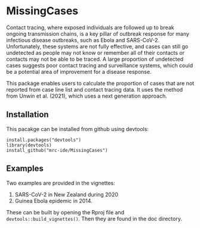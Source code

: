 # MissingCases
Contact tracing, where exposed individuals are followed up to break ongoing transmission chains, is a key pillar of outbreak response for many infectious disease outbreaks, such as Ebola and SARS-CoV-2. Unfortunately, these systems are not fully effective, and cases can still go undetected as people may not know or remember all of their contacts or contacts may not be able to be traced. A large proportion of undetected cases suggests poor contact tracing and surveillance systems, which could be a potential area of improvement for a disease response. 

This package enables users to calculate the proportion of cases that are not reported from case line list and contact tracing data. It uses the method from Unwin et al. (2021), which uses a next generation approach.


## Installation
This pacakge can be installed from github using devtools:

```
install.packages("devtools")
library(devtools)
install_github("mrc-ide/MissingCases")
```

## Examples
Two examples are provided in the vignettes:
1) SARS-CoV-2 in New Zealand during 2020
2) Guinea Ebola epidemic in 2014.

These can be built by opening the Rproj file and ```devtools::build_vignettes()```.  Then they are found in the doc directory.
